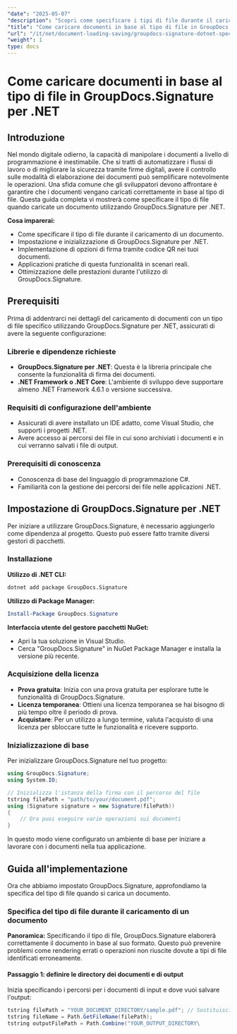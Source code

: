 ```yaml
---
"date": "2025-05-07"
"description": "Scopri come specificare i tipi di file durante il caricamento dei documenti utilizzando GroupDocs.Signature per .NET. Semplifica l'elaborazione dei documenti con la nostra guida dettagliata."
"title": "Come caricare documenti in base al tipo di file in GroupDocs.Signature per .NET&#58; una guida completa"
"url": "/it/net/document-loading-saving/groupdocs-signature-dotnet-specify-file-type-loading/"
"weight": 1
type: docs
---
```

# Come caricare documenti in base al tipo di file in GroupDocs.Signature per .NET

## Introduzione

Nel mondo digitale odierno, la capacità di manipolare i documenti a livello di programmazione è inestimabile. Che si tratti di automatizzare i flussi di lavoro o di migliorare la sicurezza tramite firme digitali, avere il controllo sulle modalità di elaborazione dei documenti può semplificare notevolmente le operazioni. Una sfida comune che gli sviluppatori devono affrontare è garantire che i documenti vengano caricati correttamente in base al tipo di file. Questa guida completa vi mostrerà come specificare il tipo di file quando caricate un documento utilizzando GroupDocs.Signature per .NET.

**Cosa imparerai:**
- Come specificare il tipo di file durante il caricamento di un documento.
- Impostazione e inizializzazione di GroupDocs.Signature per .NET.
- Implementazione di opzioni di firma tramite codice QR nei tuoi documenti.
- Applicazioni pratiche di questa funzionalità in scenari reali.
- Ottimizzazione delle prestazioni durante l'utilizzo di GroupDocs.Signature.

## Prerequisiti

Prima di addentrarci nei dettagli del caricamento di documenti con un tipo di file specifico utilizzando GroupDocs.Signature per .NET, assicurati di avere la seguente configurazione:

### Librerie e dipendenze richieste
- **GroupDocs.Signature per .NET**: Questa è la libreria principale che consente la funzionalità di firma dei documenti.
- **.NET Framework o .NET Core**: L'ambiente di sviluppo deve supportare almeno .NET Framework 4.6.1 o versione successiva.

### Requisiti di configurazione dell'ambiente
- Assicurati di avere installato un IDE adatto, come Visual Studio, che supporti i progetti .NET.
- Avere accesso ai percorsi dei file in cui sono archiviati i documenti e in cui verranno salvati i file di output.

### Prerequisiti di conoscenza
- Conoscenza di base del linguaggio di programmazione C#.
- Familiarità con la gestione dei percorsi dei file nelle applicazioni .NET.
  
## Impostazione di GroupDocs.Signature per .NET

Per iniziare a utilizzare GroupDocs.Signature, è necessario aggiungerlo come dipendenza al progetto. Questo può essere fatto tramite diversi gestori di pacchetti.

### Installazione

**Utilizzo di .NET CLI:**
```bash
dotnet add package GroupDocs.Signature
```

**Utilizzo di Package Manager:**
```powershell
Install-Package GroupDocs.Signature
```

**Interfaccia utente del gestore pacchetti NuGet:**
- Apri la tua soluzione in Visual Studio.
- Cerca "GroupDocs.Signature" in NuGet Package Manager e installa la versione più recente.

### Acquisizione della licenza

- **Prova gratuita**: Inizia con una prova gratuita per esplorare tutte le funzionalità di GroupDocs.Signature.
- **Licenza temporanea**: Ottieni una licenza temporanea se hai bisogno di più tempo oltre il periodo di prova.
- **Acquistare**: Per un utilizzo a lungo termine, valuta l'acquisto di una licenza per sbloccare tutte le funzionalità e ricevere supporto.

### Inizializzazione di base

Per inizializzare GroupDocs.Signature nel tuo progetto:
```csharp
using GroupDocs.Signature;
using System.IO;

// Inizializza l'istanza della firma con il percorso del file
tstring filePath = "path/to/your/document.pdf";
using (Signature signature = new Signature(filePath))
{
    // Ora puoi eseguire varie operazioni sui documenti
}
```

In questo modo viene configurato un ambiente di base per iniziare a lavorare con i documenti nella tua applicazione.

## Guida all'implementazione

Ora che abbiamo impostato GroupDocs.Signature, approfondiamo la specifica del tipo di file quando si carica un documento.

### Specifica del tipo di file durante il caricamento di un documento

**Panoramica:**
Specificando il tipo di file, GroupDocs.Signature elaborerà correttamente il documento in base al suo formato. Questo può prevenire problemi come rendering errati o operazioni non riuscite dovute a tipi di file identificati erroneamente.

#### Passaggio 1: definire le directory dei documenti e di output

Inizia specificando i percorsi per i documenti di input e dove vuoi salvare l'output:
```csharp
tstring filePath = "YOUR_DOCUMENT_DIRECTORY/sample.pdf"; // Sostituisci con il percorso effettivo
tstring fileName = Path.GetFileName(filePath);
tstring outputFilePath = Path.Combine("YOUR_OUTPUT_DIRECTORY\